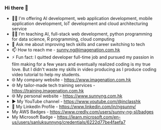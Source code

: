 ### Hi there 👋


- 👨‍💻 I'm offering AI development, web application development, mobile application development, IoT development and cloud architecturing service
- 👨‍🏫 I’m teaching AI, full-stack web development, python programming for data science, R programming, cloud computing
- 💬 Ask me about improving tech skills and career switching to tech
- 📫 How to reach me - <sunny.ng@imagenation.com.hk>
- ⚡ Fun fact: I quitted developer full-time job and pursued my passion in film making for a few years and eventually realized coding is my true love. But I didn't waste my skills in video producing as I produce coding video tutorial to help my students. 
- 🌐 My company website - <https://www.imagenation.com.hk>
- 🌐 My tailor-made tech training services - <https://training.imagenation.com.hk>
- 🌐 My personal website - <https://www.sunnyng.com.hk>
- ▶️ My YouTube channel - <https://www.youtube.com/@inclasshk>
- 👤 My LinkedIn Profile - <https://www.linkedin.com/in/ngsunny/>
- My AWS Badges - <https://www.credly.com/users/sunny-ng-sl/badges>
- My Microsoft Badge - <https://learn.microsoft.com/en-us/users/sanluksunnyng/credentials/6222d77be4faefa7>
